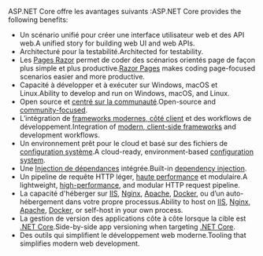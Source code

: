 <span data-ttu-id="45770-101">ASP.NET Core offre les avantages suivants :</span><span class="sxs-lookup"><span data-stu-id="45770-101">ASP.NET Core provides the following benefits:</span></span>

* <span data-ttu-id="45770-102">Un scénario unifié pour créer une interface utilisateur web et des API web.</span><span class="sxs-lookup"><span data-stu-id="45770-102">A unified story for building web UI and web APIs.</span></span>
* <span data-ttu-id="45770-103">Architecturé pour la testabilité.</span><span class="sxs-lookup"><span data-stu-id="45770-103">Architected for testability.</span></span>
* <span data-ttu-id="45770-104">Les [Pages Razor](xref:razor-pages/index) permet de coder des scénarios orientés page de façon plus simple et plus productive.</span><span class="sxs-lookup"><span data-stu-id="45770-104">[Razor Pages](xref:razor-pages/index) makes coding page-focused scenarios easier and more productive.</span></span>
* <span data-ttu-id="45770-105">Capacité à développer et à exécuter sur Windows, macOS et Linux.</span><span class="sxs-lookup"><span data-stu-id="45770-105">Ability to develop and run on Windows, macOS, and Linux.</span></span>
* <span data-ttu-id="45770-106">Open source et [centré sur la communauté](https://live.asp.net/).</span><span class="sxs-lookup"><span data-stu-id="45770-106">Open-source and [community-focused](https://live.asp.net/).</span></span>
* <span data-ttu-id="45770-107">L’intégration de [frameworks modernes, côté client](xref:blazor/index) et des workflows de développement.</span><span class="sxs-lookup"><span data-stu-id="45770-107">Integration of [modern, client-side frameworks](xref:blazor/index) and development workflows.</span></span>
* <span data-ttu-id="45770-108">Un environnement prêt pour le cloud et basé sur des fichiers de [configuration système](xref:fundamentals/configuration/index).</span><span class="sxs-lookup"><span data-stu-id="45770-108">A cloud-ready, environment-based [configuration system](xref:fundamentals/configuration/index).</span></span>
* <span data-ttu-id="45770-109">Une [Injection de dépendances](xref:fundamentals/dependency-injection) intégrée.</span><span class="sxs-lookup"><span data-stu-id="45770-109">Built-in [dependency injection](xref:fundamentals/dependency-injection).</span></span>
* <span data-ttu-id="45770-110">Un pipeline de requête HTTP léger, [haute performance](https://github.com/aspnet/benchmarks) et modulaire.</span><span class="sxs-lookup"><span data-stu-id="45770-110">A lightweight, [high-performance](https://github.com/aspnet/benchmarks), and modular HTTP request pipeline.</span></span>
* <span data-ttu-id="45770-111">La capacité d'héberger sur [IIS](xref:host-and-deploy/iis/index), [Nginx](xref:host-and-deploy/linux-nginx), [Apache](xref:host-and-deploy/linux-apache), [Docker](xref:host-and-deploy/docker/index), ou d’un auto-hébergement dans votre propre processus.</span><span class="sxs-lookup"><span data-stu-id="45770-111">Ability to host on [IIS](xref:host-and-deploy/iis/index), [Nginx](xref:host-and-deploy/linux-nginx), [Apache](xref:host-and-deploy/linux-apache), [Docker](xref:host-and-deploy/docker/index), or self-host in your own process.</span></span>
* <span data-ttu-id="45770-112">La gestion de version des applications côte à côte lorsque la cible est [.NET Core](/dotnet/articles/standard/choosing-core-framework-server).</span><span class="sxs-lookup"><span data-stu-id="45770-112">Side-by-side app versioning when targeting [.NET Core](/dotnet/articles/standard/choosing-core-framework-server).</span></span>
* <span data-ttu-id="45770-113">Des outils qui simplifient le développement web moderne.</span><span class="sxs-lookup"><span data-stu-id="45770-113">Tooling that simplifies modern web development.</span></span>
